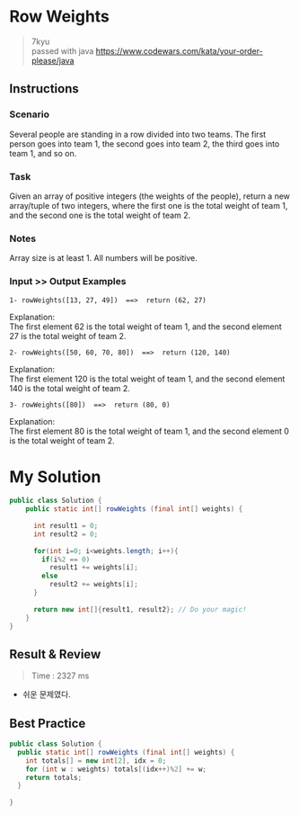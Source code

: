 # Row Weights
>7kyu  
>passed with java 
>https://www.codewars.com/kata/your-order-please/java

## Instructions
### Scenario
Several people are standing in a row divided into two teams.
The first person goes into team 1, the second goes into team 2, the third goes into team 1, and so on.

### Task 
Given an array of positive integers (the weights of the people), return a new array/tuple of two integers, where the first one is the total weight of team 1, and the second one is the total weight of team 2.

### Notes 
Array size is at least 1.
All numbers will be positive.

### Input >> Output Examples
~~~
1- rowWeights([13, 27, 49])  ==>  return (62, 27)
~~~
Explanation:  
The first element 62 is the total weight of team 1, and the second element 27 is the total weight of team 2.

~~~
2- rowWeights([50, 60, 70, 80])  ==>  return (120, 140)
~~~
Explanation:  
The first element 120 is the total weight of team 1, and the second element 140 is the total weight of team 2.

~~~
3- rowWeights([80])  ==>  return (80, 0)
~~~
Explanation:  
The first element 80 is the total weight of team 1, and the second element 0 is the total weight of team 2.

# My Solution
~~~java
public class Solution {
    public static int[] rowWeights (final int[] weights) {
      
      int result1 = 0;
      int result2 = 0;
      
      for(int i=0; i<weights.length; i++){
        if(i%2 == 0)
          result1 += weights[i];
        else
          result2 += weights[i];
      }
      
      return new int[]{result1, result2}; // Do your magic!
    }
}
~~~

## Result & Review
>Time : 2327 ms
- 쉬운 문제였다.

## Best Practice
~~~java
public class Solution {
  public static int[] rowWeights (final int[] weights) {
    int totals[] = new int[2], idx = 0;
    for (int w : weights) totals[(idx++)%2] += w;
    return totals;
  }
  
}
~~~
